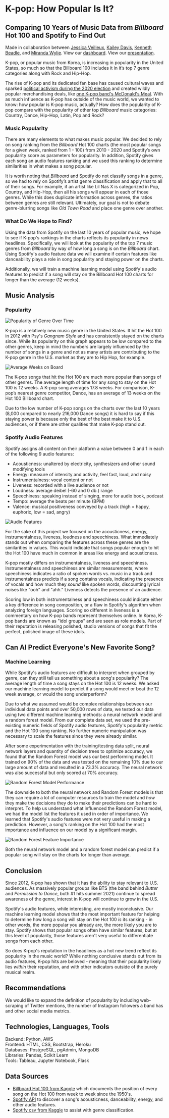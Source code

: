 # K-pop: How Popular Is It?
## Comparing 10 Years of Music Data from *Billboard* Hot 100 and Spotify to Find Out
Made in collaboration between [Jessica Veilleux](https://github.com/jveilleux2314), [Kailey Davis](https://github.com/kaileymd), [Kenneth Beadle](https://github.com/K-Beadle), and [Miranda Wylie](https://github.com/mirandawylie). View our [dashboard](https://k-pop-pop.herokuapp.com/). View our [presentation](https://docs.google.com/presentation/d/18R-miYkgG67zDTOXOeS0VitBn73jQj7eH99ADQq1drc/edit?usp=sharing).

K-pop, or popular music from Korea, is increasing in popularity in the United States, so much so that the Billboard 100 includes it in it’s top 7 genre categories along with Rock and Hip-Hop.

The rise of K-pop and its dedicated fan base has caused cultural waves and sparked [political activism during the 2020 election](https://www.cnn.com/2020/06/22/asia/k-pop-fandom-activism-intl-hnk/index.html) and created wildly popular merchandising deals, like [one K-pop band's McDonald's Meal](https://www.businessinsider.com/mcdonalds-bts-meal-drives-traffic-to-restaurants-over-travis-scott-meal-2021-6). With as much influence as K-pop has outside of the music world, we wanted to know: how popular is K-pop music, actually? How does the popularity of K-pop compare with the popularity of other top *Billboard* music categories: Country, Dance, Hip-Hop, Latin, Pop and Rock?

### Music Popularity
There are many elements to what makes music popular. We decided to rely on song ranking from the *Billboard* Hot 100 charts (the most popular songs for a given week, ranked from 1 - 100) from 2010 - 2020 and Spotify’s own popularity score as parameters for popularity. In addition, Spotify gives each song an audio features ranking and we used this ranking to determine similarities in what makes a song popular.

It is worth noting that *Billboard* and Spotify do not classify songs in a genre, so we had to rely on Spotify’s artist genre classification and apply that to all of their songs. For example, if an artist like Lil Nas X is categorized in Pop, Country, and Hip-Hop, then all his songs will appear in each of those genres. While this does duplicate information across genres, the ratios between genres are still relevant. Ultimately, our goal is not to debate genre-blurring songs like *Old Town Road* and place one genre over another.

### What Do We Hope to Find?
Using the data from Spotify on the last 10 years of popular music, we hope to see if K-pop's rankings in the charts reflects its popularity in news headlines. Specifically, we will look at the popularity of the top 7 music genres from *Billboard* by way of how long a song is on the *Billboard* chart. Using Spotify's audio feature data we will examine if certain features like danceability plays a role in song popularity and staying power on the charts.

Additionally, we will train a machine learning model using Spotify's audio features to predict if a song will stay on the Billboard Hot 100 charts for longer than the average (12 weeks).


## Music Analysis

### Popularity
![Popularity of Genre Over Time](/Kailey/Images/Genre_over_time.png)

K-pop is a relatively new music genre in the United States. It hit the Hot 100 in 2012 with Psy's *Gangnam Style* and has consistently stayed on the charts since. While its popularity on this graph appears to be low compared to the other genres, keep in mind the numbers are largely influenced by the number of songs in a genre and not as many artists are contributing to the K-pop genre in the U.S. market as they are to Hip Hop, for example.

![Average Weeks on Board](/Kailey/Images/Avg_Weeks_on_Board.png)

The K-pop songs that hit the Hot 100 are much more popular than songs of other genres. The average length of time for any song to stay on the Hot 100 is 12 weeks. A K-pop song averages 17.8 weeks. For comparison, K-pop’s nearest genre competitor, Dance, has an  average of 13 weeks on the Hot 100 Billboard chart.

Due to the low number of K-pop songs on the charts over the last 10 years (8,000 compared to nearly 216,000 Dance songs) it is hard to say if this staying power is because only the best of the best make it to U.S. audiences, or if there are other qualities that make K-pop stand out.

### Spotify Audio Features
Spotify assigns all content on their platform a value between 0 and 1 in each of the following 9 audio features:
- Acousticness: unaltered by electricity, synthesizers and other sound modifying tools
- Energy: measure of intensity and activity, feel fast, loud, and noisy
- Instrumentalness: vocal content or not
- Liveness: recorded with a live audience or not
- Loudness: average deibel (-60 and 0 db.) range
- Speechiness: speaking instead of singing, more for audio book, podcast
- Tempo: average the beats per minute (BPM)
- Valence: musical positiveness conveyed by a track (high = happy, euphoric, low = sad, angry)

![Audio Features](Kailey/Images/Audio_Features.png)

For the sake of this project we focused on the acousticness, energy, instrumentalness, liveness, loudness and speechiness. What immediately stands out when comparing the features across these genres are the similarities in values. This would indicate that songs popular enough to hit the Hot 100 have much in common in areas like energy and acousticness.

K-pop mostly differs on instrumentalness, liveness and speechiness. Instrumentalness and speechiness are similar measurements, where speechiness indicates a ratio of spoken words vs. music in a track and instrumentalness predicts if a song contains vocals, indicating the presence of vocals and how much they *sound* like spoken words, discounting lyrical noises like "ooh" and "ahh." Liveness detects the presence of an audience.

Scoring low in both instrumentalness and speechiness could indicate either a key difference in song composition, or a flaw in Spotify's algorithm when analyzing foreign languages. Scoring so different in liveness is a commentary on how K-pop bands represent themselves online. In Korea, K-pop bands are known as "idol groups" and are seen as role models. Part of their reputation is releasing polished, studio versions of songs that fit the perfect, polished image of these idols.

## Can AI Predict Everyone's New Favorite Song?

### Machine Learning
While Spotify's audio features are difficult to interpret when grouped by genre, can they still tell us something about a song's popularity? The average length of time a song stays on the Hot 100 is 12 weeks. We asked our machine learning model to predict if a song would meet or beat the 12 week average, or would the song underperform?

Due to what we assumed would be complex relationships between our individual data points and over 50,000 rows of data, we tested our data using two different machine learning methods: a neural network model and a random forest model. From our complete data set, we used the pre-existing numeric fields of Spotify audio features, Spotify's popularity metric and the Hot 100 song ranking. No further numeric manipulation was necessary to scale the features since they were already similar.

After some experimentation with the training/testing data split, neural network layers and quantity of decision trees to optimize accuracy, we found that the Random Forest model was our best performing model. It trained on 90% of the data and was tested on the remaining 10% due to our large amount of data and resulted in a 73.3% accuracy. The neural network was also successful but only scored at 70% accuracy.

![Random Forest Model Performance](https://github.com/jveilleux2314/Music_Popularity/blob/main/Kenneth/ML%20png's/RandomForest_confusion_matrix.png)

The downside to both the neural network and Random Forest models is that they can require a lot of computer resources to train the model and *how* they make the decisions they do to make their predictions can be hard to interpret. To help us understand what influenced the Random Forest model, we had the model list the features it used in order of importance. We learned that Spotify's audio features were not very useful in making a prediction. However, a song's ranking on the Hot 100 had the most importance and influence on our model by a significant margin.

![Random Forest Feature Importance](https://github.com/jveilleux2314/Music_Popularity/blob/main/Kenneth/ML%20png's/RandomForest_features.png)

Both the neural network model and a random forest model can predict if a popular song will stay on the charts for longer than average.

## Conclusion
Since 2012, K-pop has shown that it has the ability to stay relevant to U.S. audiences. As massively popular groups like BTS (the band behind *Butter* and *Permission to Dance*, both #1 hits summer 2021) continue to spread awareness of the genre, interest in K-pop will continue to grow in the U.S.

Spotify's audio features, while interesting, are mostly inconclusive. Our machine learning model shows that the most important feature for helping to determine how long a song will stay on the Hot 100 *is* its ranking - in other words, the more popular you already are, the more likely you are to stay. Spotify shows that popular songs often have similar features, but at this level of popularity, those features aren't very useful to differentiate songs from each other.

So does K-pop's reputation in the headlines as a hot new trend reflect its popularity in the music world? While nothing conclusive stands out from its audio features, K-pop hits are beloved - meaning that their popularity likely lies *within* their reputation, and with other indicators outside of the purely musical realm.

## Recommendations
We would like to expand the definition of popularity by including web-scraping of Twitter mentions, the number of Instagram followers a band has and other social media metrics.

## Technologies, Languages, Tools
Backend: Python, AWS <br>
Frontend: HTML, CSS, Bootstrap, Heroku<br>
Databases: PostgreSQL, pgAdmin, MongoDB<br>
Libraries: Pandas, Scikit Learn<br>
Tools: Tableau, Jupyter Notebook, Flask<br>

## Data Sources
- [Billboard Hot 100 from Kaggle](https://www.kaggle.com/dhruvildave/billboard-the-hot-100-songs) which documents the position of every song on the Hot 100 from week to week since the 1950's.
- [Spotify API](https://developer.spotify.com/documentation/web-api/reference/#endpoint-get-recommendations) to discover a song's acousticness, danceability, energy, and other audio features.
- [Spotify csv from Kaggle](https://www.kaggle.com/yamaerenay/spotify-dataset-19212020-160k-tracks?select=tracks.csv) to assist with genre classification.
